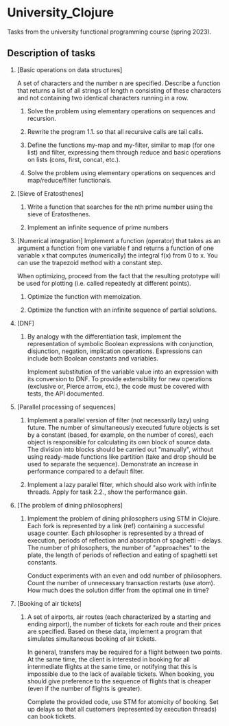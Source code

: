 # University_Clojure

Tasks from the university functional programming course (spring 2023).

## Description of tasks

1. [Basic operations on data structures]

   A set of characters and the number n are specified.
   Describe a function that returns a list of all strings of length n
   consisting of these characters and not containing two identical
   characters running in a row.

   1. Solve the problem using elementary operations on sequences and
      recursion.
   
   2. Rewrite the program 1.1. so that all recursive calls are tail
      calls.
   
   3. Define the functions my-map and my-filter, similar to map (for
      one list) and filter, expressing them through reduce and basic
      operations on lists (cons, first, concat, etc.).
   
   4. Solve the problem using elementary operations on sequences and
      map/reduce/filter functionals.

2. [Sieve of Eratosthenes]

   1. Write a function that searches for the nth prime number using
      the sieve of Eratosthenes.
   
   2. Implement an infinite sequence of prime numbers

3. [Numerical integration]
   Implement a function (operator) that takes as an argument a function
   from one variable f and returns a function of one variable x that
   computes (numerically) the integral f(x) from 0 to x.
   You can use the trapezoid method with a constant step.

   When optimizing, proceed from the fact that the resulting prototype
   will be used for plotting (i.e. called repeatedly at different
   points).

   1. Optimize the function with memoization.
   
   2. Optimize the function with an infinite sequence of partial
      solutions.

4. [DNF]

   1. By analogy with the differentiation task, implement the
      representation of symbolic Boolean expressions with conjunction,
      disjunction, negation, implication operations.
      Expressions can include both Boolean constants and variables.
   
      Implement substitution of the variable value into an expression
      with its conversion to DNF.
      To provide extensibility for new operations (exclusive or,
      Pierce arrow, etc.), the code must be covered with tests, the
      API documented.

5. [Parallel processing of sequences]

   1. Implement a parallel version of filter (not necessarily lazy)
      using future. The number of simultaneously executed future
      objects is set by a constant (based, for example, on the number
      of cores), each object is responsible for calculating its own
      block of source data. The division into blocks should be
      carried out "manually", without using ready-made functions like
      partition (take and drop should be used to separate the
      sequence). Demonstrate an increase in performance compared to a
      default filter.
   
   2. Implement a lazy parallel filter, which should also work with
      infinite threads. Apply for task 2.2., show the performance gain.

6. [The problem of dining philosophers]

   1. Implement the problem of dining philosophers using STM in Clojure.
      Each fork is represented by a link (ref) containing a successful
      usage counter. Each philosopher is represented by a thread of
      execution, periods of reflection and absorption of spaghetti –
      delays. The number of philosophers, the number of "approaches"
      to the plate, the length of periods of reflection and eating
      of spaghetti set constants. 
      
      Conduct experiments with an even and odd number of philosophers.
      Count the number of unnecessary transaction restarts (use atom).
      How much does the solution differ from the optimal one in time?
   
7. [Booking of air tickets]
   1. A set of airports, air routes (each characterized by a starting
      and ending airport), the number of tickets for each route and their
      prices are specified. Based on these data, implement a program that
      simulates simultaneous booking of air tickets.

      In general, transfers may be required for a flight between two
      points. At the same time, the client is interested in booking for
      all intermediate flights at the same time, or notifying that this
      is impossible due to the lack of available tickets. When booking,
      you should give preference to the sequence of flights that is
      cheaper (even if the number of flights is greater).

      Complete the provided code, use STM for atomicity of booking. Set
      up delays so that all customers (represented by execution threads)
      can book tickets.
